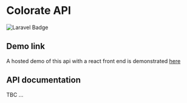 # Colorate API

![Laravel Badge](https://img.shields.io/badge/Laravel-FF2D20?logo=laravel&logoColor=fff&style=for-the-badge)

## Demo link

A hosted demo of this api with a react front end is demonstrated [here](https://colorator-app.vercel.app/)

## API documentation

TBC ...

